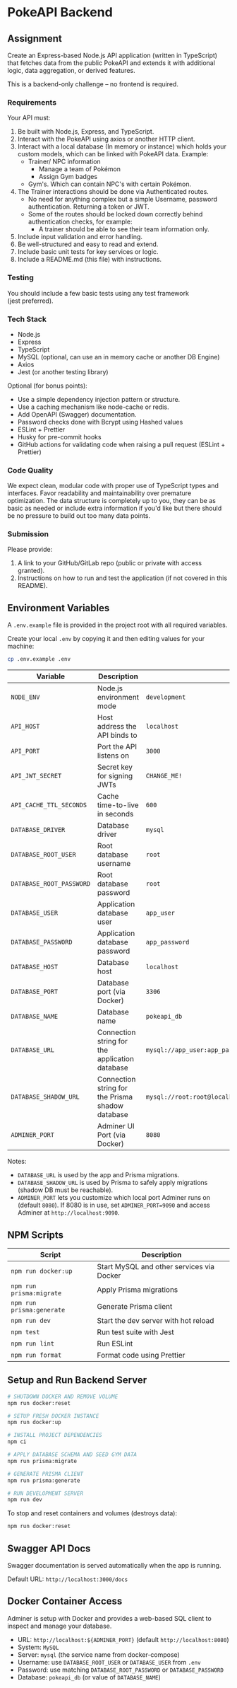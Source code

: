 # PokeAPI Backend

## Assignment

Create an Express-based Node.js API application (written in TypeScript) that fetches data from the public PokeAPI and extends it with additional logic, data aggregation, or derived features.

This is a backend-only challenge – no frontend is required.

### Requirements

Your API must:

1. Be built with Node.js, Express, and TypeScript.
2. Interact with the PokeAPI using axios or another HTTP client.
3. Interact with a local database (In memory or instance) which holds your custom models, which can be linked with PokeAPI data. Example:
   - Trainer/ NPC information
     - Manage a team of Pokémon
     - Assign Gym badges
   - Gym's. Which can contain NPC's with certain Pokémon.
4. The Trainer interactions should be done via Authenticated routes.
   - No need for anything complex but a simple Username, password authentication. Returning a token or JWT.
   - Some of the routes should be locked down correctly behind authentication checks, for example:
     - A trainer should be able to see their team information only.
5. Include input validation and error handling.
6. Be well-structured and easy to read and extend.
7. Include basic unit tests for key services or logic.
8. Include a README.md (this file) with instructions.

### Testing

You should include a few basic tests using any test framework (jest preferred).

### Tech Stack

- Node.js
- Express
- TypeScript
- MySQL (optional, can use an in memory cache or another DB Engine)
- Axios
- Jest (or another testing library)

Optional (for bonus points):

- Use a simple dependency injection pattern or structure.
- Use a caching mechanism like node-cache or redis.
- Add OpenAPI (Swagger) documentation.
- Password checks done with Bcrypt using Hashed values
- ESLint + Prettier
- Husky for pre-commit hooks
- GitHub actions for validating code when raising a pull request (ESLint + Prettier)

### Code Quality

We expect clean, modular code with proper use of TypeScript types and interfaces. Favor readability and maintainability over premature optimization. The data structure is completely up to you, they can be as basic as needed or include extra information if you'd like but there should be no pressure to build out too many data points.

### Submission

Please provide:

1. A link to your GitHub/GitLab repo (public or private with access granted).
2. Instructions on how to run and test the application (if not covered in this README).

## Environment Variables

A `.env.example` file is provided in the project root with all required variables.

Create your local `.env` by copying it and then editing values for your machine:

```bash
cp .env.example .env
```

| Variable                 | Description                                          | Example                                                        |
|--------------------------|------------------------------------------------------|----------------------------------------------------------------|
| `NODE_ENV`               | Node.js environment mode                             | `development`                                                  |
| `API_HOST`               | Host address the API binds to                        | `localhost`                                                    |
| `API_PORT`               | Port the API listens on                              | `3000`                                                         |
| `API_JWT_SECRET`         | Secret key for signing JWTs                          | `CHANGE_ME!`                                                   |
| `API_CACHE_TTL_SECONDS`  | Cache time-to-live in seconds                        | `600`                                                          |
| `DATABASE_DRIVER`        | Database driver                                      | `mysql`                                                        |
| `DATABASE_ROOT_USER`     | Root database username                               | `root`                                                         |
| `DATABASE_ROOT_PASSWORD` | Root database password                               | `root`                                                         |
| `DATABASE_USER`          | Application database user                            | `app_user`                                                     |
| `DATABASE_PASSWORD`      | Application database password                        | `app_password`                                                 |
| `DATABASE_HOST`          | Database host                                        | `localhost`                                                    |
| `DATABASE_PORT`          | Database port (via Docker)                           | `3306`                                                         |
| `DATABASE_NAME`          | Database name                                        | `pokeapi_db`                                                   |
| `DATABASE_URL`           | Connection string for the application database       | `mysql://app_user:app_password@localhost:3306/pokeapi_db`      |
| `DATABASE_SHADOW_URL`    | Connection string for the Prisma shadow database     | `mysql://root:root@localhost:3306/pokeapi_db_shadow`           |
| `ADMINER_PORT`           | Adminer UI Port (via Docker)                         | `8080`                                                         |

Notes:

- `DATABASE_URL` is used by the app and Prisma migrations.
- `DATABASE_SHADOW_URL` is used by Prisma to safely apply migrations (shadow DB must be reachable).
- `ADMINER_PORT` lets you customize which local port Adminer runs on (default `8080`). If 8080 is in use, set `ADMINER_PORT=9090` and access Adminer at `http://localhost:9090`.

## NPM Scripts

| Script                    | Description                                |
|---------------------------|--------------------------------------------|
| `npm run docker:up`       | Start MySQL and other services via Docker |
| `npm run prisma:migrate`  | Apply Prisma migrations                    |
| `npm run prisma:generate` | Generate Prisma client                     |
| `npm run dev`             | Start the dev server with hot reload       |
| `npm test`                | Run test suite with Jest                   |
| `npm run lint`            | Run ESLint                                 |
| `npm run format`          | Format code using Prettier                 |

## Setup and Run Backend Server

```bash
# SHUTDOWN DOCKER AND REMOVE VOLUME
npm run docker:reset

# SETUP FRESH DOCKER INSTANCE
npm run docker:up

# INSTALL PROJECT DEPENDENCIES
npm ci

# APPLY DATABASE SCHEMA AND SEED GYM DATA
npm run prisma:migrate

# GENERATE PRISMA CLIENT
npm run prisma:generate

# RUN DEVELOPMENT SERVER
npm run dev
```

To stop and reset containers and volumes (destroys data):

```bash
npm run docker:reset
```

## Swagger API Docs

Swagger documentation is served automatically when the app is running.

Default URL: `http://localhost:3000/docs`

## Docker Container Access

Adminer is setup with Docker and provides a web-based SQL client to inspect and manage your database.

- URL: `http://localhost:${ADMINER_PORT}` (default `http://localhost:8080`)
- System: `MySQL`
- Server: `mysql` (the service name from docker-compose)
- Username: use `DATABASE_ROOT_USER` or `DATABASE_USER` from `.env`
- Password: use matching `DATABASE_ROOT_PASSWORD` or `DATABASE_PASSWORD`
- Database: `pokeapi_db` (or value of `DATABASE_NAME`)
